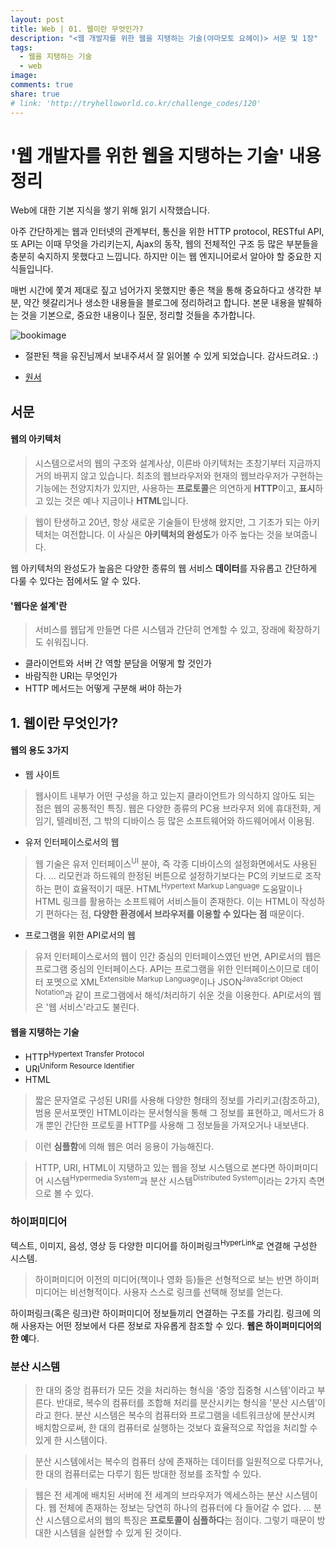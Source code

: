 ```yaml
---
layout: post
title: Web | 01. 웹이란 무엇인가?
description: "<웹 개발자를 위한 웹을 지탱하는 기술(야마모토 요헤이)> 서문 및 1장"
tags:
  - 웹을 지탱하는 기술
  - web
image:
comments: true
share: true
# link: 'http://tryhelloworld.co.kr/challenge_codes/120'
---
```


# '웹 개발자를 위한 웹을 지탱하는 기술' 내용 정리

Web에 대한 기본 지식을 쌓기 위해 읽기 시작했습니다.

아주 간단하게는 웹과 인터넷의 관계부터, 통신을 위한 HTTP protocol, RESTful API, 또 API는 이때 무엇을 가리키는지, Ajax의 동작, 웹의 전체적인 구조 등 많은 부분들을 충분히 숙지하지 못했다고 느낍니다. 하지만 이는 웹 엔지니어로서 알아야 할 중요한 지식들입니다.

매번 시간에 쫓겨 제대로 짚고 넘어가지 못했지만 좋은 책을 통해 중요하다고 생각한 부분, 약간 헷갈리거나 생소한 내용들을 블로그에 정리하려고 합니다. 본문 내용을 발췌하는 것을 기본으로, 중요한 내용이나 질문, 정리할 것들을 추가합니다.

![bookimage](../../assets/images/study/webbook.jpg)

* 절판된 책을 유진님께서 보내주셔서 잘 읽어볼 수 있게 되었습니다. 감사드려요. :)

* [원서](http://www.cdjapan.co.jp/product/NEOBK-744913)

## 서문

#### 웹의 아키텍처

> 시스템으로서의 웹의 구조와 설계사상, 이른바 아키텍처는 초창기부터 지금까지 거의 바뀌지 않고 있습니다. 최초의 웹브라우저와 현재의 웹브라우저가 구현하는 기능에는 천양지차가 있지만, 사용하는 **프로토콜**은 의연하게 **HTTP**이고, **표시**하고 있는 것은 예나 지금이나 **HTML**입니다.

> 웹이 탄생하고 20년, 항상 새로운 기술들이 탄생해 왔지만, 그 기초가 되는 아키텍처는 여전합니다. 이 사실은 **아키텍처의 완성도**가 아주 높다는 것을 보여줍니다.

웹 아키텍처의 완성도가 높음은 다양한 종류의 웹 서비스 **데이터**를 자유롭고 간단하게 다룰 수 있다는 점에서도 알 수 있다.

#### '웹다운 설계'란

> 서비스를 웹답게 만들면 다른 시스템과 간단히 연계할 수 있고, 장래에 확장하기도 쉬워집니다.

- 클라이언트와 서버 간 역할 분담을 어떻게 할 것인가
- 바람직한 URI는 무엇인가
- HTTP 메서드는 어떻게 구분해 써야 하는가

## 1. 웹이란 무엇인가?

#### 웹의 용도 3가지

- 웹 사이트
> 웹사이트 내부가 어떤 구성을 하고 있는지 클라이언트가 의식하지 않아도 되는 점은 웹의 공통적인 특징. 웹은 다양한 종류의 PC용 브라우저 외에 휴대전화, 게임기, 텔레비전, 그 밖의 디바이스 등 많은 소프트웨어와 하드웨어에서 이용됨.

- 유저 인터페이스로서의 웹
> 웹 기술은 유저 인터페이스<sup>UI</sup> 분야, 즉 각종 디바이스의 설정화면에서도 사용된다. ... 리모컨과 하드웨의 한정된 버튼으로 설정하기보다는 PC의 키보드로 조작하는 편이 효율적이기 때문.
> HTML<sup>Hypertext Markup Language</sup> 도움말이나 HTML 링크를 활용하는 소프트웨어 서비스들이 존재한다. 이는 HTML이 작성하기 편하다는 점, **다양한 환경에서 브라우저를 이용할 수 있다는 점** 때문이다.

- 프로그램을 위한 API로서의 웹
> 유저 인터페이스로서의 웹이 인간 중심의 인터페이스였던 반면, API로서의 웹은 프로그램 중심의 인터페이스다.
> API는 프로그램을 위한 인터페이스이므로 데이터 포멧으로 XML<sup>Extensible Markup Language</sup>이나 JSON<sup>JavaScript Object Notation</sup>과 같이 프로그램에서 해석/처리하기 쉬운 것을 이용한다.
> API로서의 웹은 '웹 서비스'라고도 불린다.

#### 웹을 지탱하는 기술

- HTTP<sup>Hypertext Transfer Protocol</sup>
- URI<sup>Uniform Resource Identifier</sup>
- HTML

> 짧은 문자열로 구성된 URI를 사용해 다양한 형태의 정보를 가리키고(참조하고), 범용 문서포맷인 HTML이라는 문서형식을 통해 그 정보를 표현하고, 메서드가 8개 뿐인 간단한 프로토콜 HTTP를 사용해 그 정보들을 가져오거나 내보낸다.

> 이런 **심플함**에 의해 웹은 여러 응용이 가능해진다.

> HTTP, URI, HTML이 지탱하고 있는 웹을 정보 시스템으로 본다면 하이퍼미디어 시스템<sup>Hypermedia System</sup>과 분산 시스템<sup>Distributed System</sup>이라는 2가지 측면으로 볼 수 있다.

### 하이퍼미디어

텍스트, 이미지, 음성, 영상 등 다양한 미디어를 하이퍼링크<sup>HyperLink</sup>로 연결해 구성한 시스템.

> 하이퍼미디어 이전의 미디어(책이나 영화 등)들은 선형적으로 보는 반면 하이퍼미디어는 비선형적이다. 사용자 스스로 링크를 선택해 정보를 얻는다.

하이퍼링크(혹은 링크)란 하이퍼미디어 정보들끼리 연결하는 구조를 가리킴. 링크에 의해 사용자는 어떤 정보에서 다른 정보로 자유롭게 참조할 수 있다. **웹은 하이퍼미디어의 한 예**다.

### 분산 시스템

> 한 대의 중앙 컴퓨터가 모든 것을 처리하는 형식을 '중앙 집중형 시스템'이라고 부른다. 반대로, 복수의 컴퓨터를 조합해 처리를 분산시키는 형식을 '분산 시스템'이라고 한다. 분산 시스템은 복수의 컴퓨터와 프로그램을 네트워크상에 분산시켜 배치함으로써, 한 대의 컴퓨터로 실행하는 것보다 효율적으로 작업을 처리할 수 있게 한 시스템이다.

> 분산 시스템에서는 복수의 컴퓨터 상에 존재하는 데이터를 일원적으로 다루거나, 한 대의 컴퓨터로는 다루기 힘든 방대한 정보를 조작할 수 있다.

> 웹은 전 세계에 배치된 서버에 전 세계의 브라우저가 엑세스하는 분산 시스템이다. 웹 전체에 존재하는 정보는 당연히 하나의 컴퓨터에 다 들어갈 수 없다. ... 분산 시스템으로서의 웹의 특징은 **프로토콜이 심플하다**는 점이다. 그렇기 때문이 방대한 시스템을 실현할 수 있게 된 것이다.